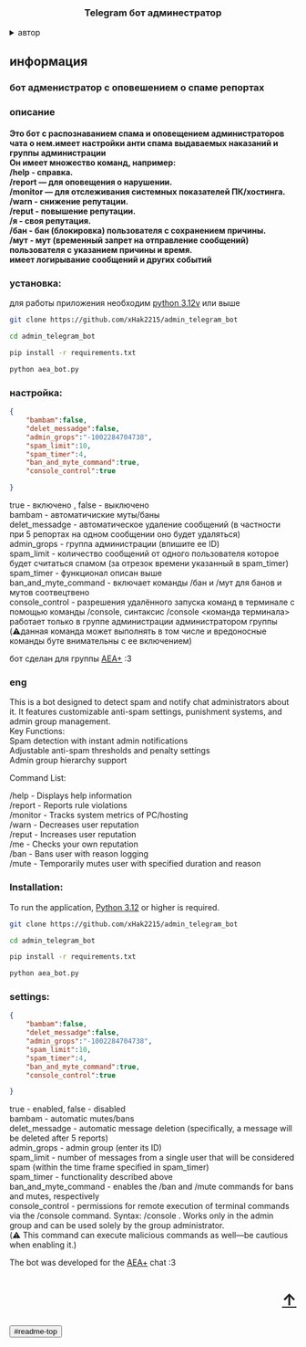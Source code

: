 
<a id="readme-top"></a>

  <h3 align="center">Telegram бот админестратор</h3>



<details>
  <summary>автор</summary>
  <ol>
    <li>
      <ul>
      <li><a href="https://github.com/xHak2215/consol">основной проект</a></li>
      </ul>
     </li>
     <li>
      <ul>
      <li><a href="https://t.me/HITHELL">telegram</a></li>
      </ul>
     </li>
  </ol>
</details>


<h2>информация </h2>

<h3>бот адменистратор с оповешением о спаме репортах</h3>
<h3>описание</h3>
<h4>
Это бот с распознаванием спама и оповещением администраторов чата о нем.имеет настройки анти спама выдаваемых наказаний и группы администрации  <br>
Он имеет множество команд, например:<br>
/help - справка.<br>
/report — для оповещения о нарушении.<br>  
/monitor — для отслеживания системных показателей ПК/хостинга.<br>
/warn - снижение репутации.<br>
/reput - повышение репутации.<br>
/я - своя репутация.<br>
/бан - бан (блокировка) пользователя с сохранением причины.<br>
/мут - мут (временный запрет на отправление сообщений) пользователя с указанием причины и время.<br>
имеет логирывание сообщений и других событий

</h4>

<h3> установка: </h3>

для работы приложения необходим <a href="https://www.python.org/"> python 3.12v</a> или выше  

```sh
git clone https://github.com/xHak2215/admin_telegram_bot

cd admin_telegram_bot

pip install -r requirements.txt

python aea_bot.py
```

<h3> настройка: </h3>

```json
{
    "bambam":false,
    "delet_messadge":false,
    "admin_grops":"-1002284704738",
    "spam_limit":10,
    "spam_timer":4,
    "ban_and_myte_command":true,
    "console_control":true

}
```
true - включено , false - выключено  
bambam - автоматичиские муты/баны<br>
delet_messadge - автоматическое удаление сообщений (в частности при 5 репортах на одном сообщении оно будет удаляться)<br>
admin_grops - группа администрации (впишите ее ID)<br>
spam_limit - количество сообщений от одного пользователя которое будет считаться спамом (за отрезок времени указанный в spam_timer)<br>
spam_timer - функционал описан выше <br>
ban_and_myte_command - включает команды /бан и /мут для банов и мутов соотвецтвено <br>
console_control - разрешения удалённого запуска команд в терминале с помощью команды /console, синтаксис /console <команда терминала> работает только в группе администрации администратором группы<br>
(⚠️данная команда может выполнять в том числе и вредоносные команды буте внимательны с ее включением)

бот сделан для группы <a href="https://t.me/+P5wR2FyxnSQzMjIy">AEA+</a> :3

<h3>eng</h3>
This is a bot designed to detect spam and notify chat administrators about it. It features customizable anti-spam settings, punishment systems, and admin group management.<br>
Key Functions:<br>
Spam detection with instant admin notifications<br>
Adjustable anti-spam thresholds and penalty settings<br>
Admin group hierarchy support<br>

Command List:<br>

/help - Displays help information<br>
/report - Reports rule violations<br>
/monitor - Tracks system metrics of PC/hosting<br>
/warn - Decreases user reputation<br>
/reput - Increases user reputation<br>
/me - Checks your own reputation<br>
/ban - Bans user with reason logging<br>
/mute - Temporarily mutes user with specified duration and reason<br>

<h3>Installation:</h3>

To run the application, <a href="https://www.python.org/">Python 3.12</a> or higher is required.
```sh
git clone https://github.com/xHak2215/admin_telegram_bot

cd admin_telegram_bot

pip install -r requirements.txt

python aea_bot.py
```
<h3> settings: </h3>

```json
{
    "bambam":false,
    "delet_messadge":false,
    "admin_grops":"-1002284704738",
    "spam_limit":10,
    "spam_timer":4,
    "ban_and_myte_command":true,
    "console_control":true

}
```
true - enabled, false - disabled  
bambam - automatic mutes/bans<br>
delet_messadge - automatic message deletion (specifically, a message will be deleted after 5 reports)<br>
admin_grops - admin group (enter its ID)<br>
spam_limit - number of messages from a single user that will be considered spam (within the time frame specified in spam_timer)<br>
spam_timer - functionality described above<br>
ban_and_myte_command - enables the /ban and /mute commands for bans and mutes, respectively<br>
console_control - permissions for remote execution of terminal commands via the /console command. Syntax: /console <terminal command>. Works only in the admin group and can be used solely by the group administrator.<br>
(⚠️ This command can execute malicious commands as well—be cautious when enabling it.)

The bot was developed for the <a href="https://t.me/+P5wR2FyxnSQzMjIy">AEA+</a> chat :3
<h1><p align="right"><a href="#readme-top">↑</a></p></h1>
<input type="button" name="↑верх↑" value="#readme-top"/>











